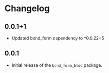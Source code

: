# Changelog

## 0.0.1+1
* Updated bond_form dependency to ^0.0.22+5

## 0.0.1
- Initial release of the `bond_form_bloc` package.
